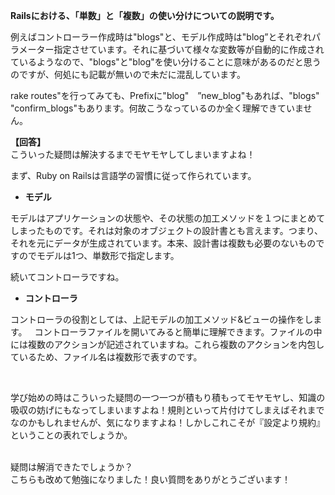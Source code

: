 **Railsにおける、「単数」と「複数」の使い分けについての説明です。**

例えばコントローラー作成時は"blogs"と、モデル作成時は"blog”とそれぞれパラメーター指定させています。それに基づいて様々な変数等が自動的に作成されているようなので、"blogs"と"blog"を使い分けることに意味があるのだと思うのですが、何処にも記載が無いので未だに混乱しています。

rake routes"を行ってみても、Prefixに"blog"　”new_blog"もあれば、"blogs" "confirm_blogs"もあります。何故こうなっているのか全く理解できていません。

**【回答】**  
こういった疑問は解決するまでモヤモヤしてしまいますよね！

まず、Ruby on Railsは言語学の習慣に従って作られています。　　

 - **モデル**  

モデルはアプリケーションの状態や、その状態の加工メソッドを１つにまとめてしまったものです。それは対象のオブジェクトの設計書とも言えます。つまり、それを元にデータが生成されています。本来、設計書は複数も必要のないものですのでモデルは1つ、単数形で指定します。  

続いてコントローラですね。  

 - **コントローラ**  

コントローラの役割としては、上記モデルの加工メソッド&ビューの操作をします。  
コントローラファイルを開いてみると簡単に理解できます。ファイルの中には複数のアクションが記述されていますね。これら複数のアクションを内包しているため、ファイル名は複数形で表すのです。

<br />

学び始めの時はこういった疑問の一つ一つが積もり積もってモヤモヤし、知識の吸収の妨げにもなってしまいますよね！規則といって片付けてしまえばそれまでなのかもしれませんが、気になりますよね！しかしこれこそが『設定より規約』ということの表れでしょうか。  
<br />


疑問は解消できたでしょうか？  
こちらも改めて勉強になりました！良い質問をありがとうございます！
